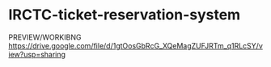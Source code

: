 # IRCTC-ticket-reservation-system

PREVIEW/WORKIBNG
https://drive.google.com/file/d/1gtOosGbRcG_XQeMagZUFJRTm_q1RLcSY/view?usp=sharing
